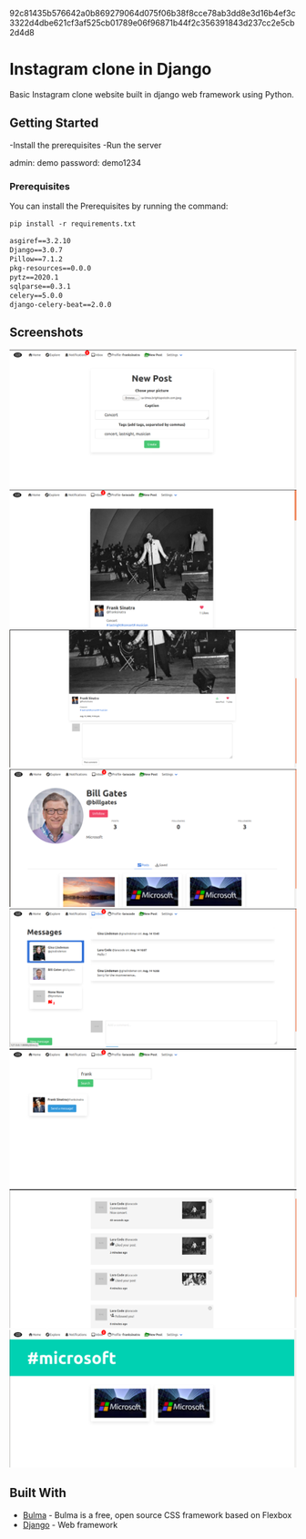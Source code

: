 92c81435b576642a0b869279064d075f06b38f8cce78ab3dd8e3d16b4ef3c3322d4dbe621cf3af525cb01789e06f96871b44f2c356391843d237cc2e5cb2d4d8

# Instagram clone in Django

Basic Instagram clone website built in django web framework using Python. 

## Getting Started

-Install the prerequisites
-Run the server

admin:
demo
password:
demo1234

### Prerequisites

You can install the Prerequisites by running the command: 

```
pip install -r requirements.txt
```

```
asgiref==3.2.10
Django==3.0.7
Pillow==7.1.2
pkg-resources==0.0.0
pytz==2020.1
sqlparse==0.3.1
celery==5.0.0
django-celery-beat==2.0.0
```

## Screenshots

![Screen](screenshots/screen1.png?raw=true)
![Screen](screenshots/screen2.png?raw=true)
![Screen](screenshots/screen3.png?raw=true)
![Screen](screenshots/screen4.png?raw=true)
![Screen](screenshots/screen5.png?raw=true)
![Screen](screenshots/screen6.png?raw=true)
![Screen](screenshots/screen7.png?raw=true)
![Screen](screenshots/screen8.png?raw=true)




## Built With

* [Bulma](https://bulma.io/) - Bulma is a free, open source CSS framework based on Flexbox
* [Django](https://www.djangoproject.com/) - Web framework
